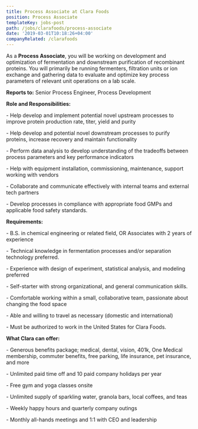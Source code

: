```yaml
---
title: Process Associate at Clara Foods
position: Process Associate
templateKey: jobs-post
path: /jobs/clarafoods/process-associate
date: '2019-03-01T10:18:26+04:00'
companyRelated: /clarafoods
---
```

As a **Process Associate**, you will be working on development and optimization of fermentation and downstream purification of recombinant proteins. You will primarily be running fermenters, filtration units or ion exchange and gathering data to evaluate and optimize key process parameters of relevant unit operations on a lab scale.



**Reports to:** Senior Process Engineer, Process Development



**Role and Responsibilities:**

\- Help develop and implement potential novel upstream processes to improve protein production rate, titer, yield and purity

\- Help develop and potential novel downstream processes to purify proteins, increase recovery and maintain functionality

\- Perform data analysis to develop understanding of the tradeoffs between process parameters and key performance indicators

\- Help with equipment installation, commissioning, maintenance, support working with vendors

\- Collaborate and communicate effectively with internal teams and external tech partners

\- Develop processes in compliance with appropriate food GMPs and applicable food safety standards.



**Requirements:**

\- B.S. in chemical engineering or related field, OR Associates with 2 years of experience

\- Technical knowledge in fermentation processes and/or separation technology preferred. 

\- Experience with design of experiment, statistical analysis, and modeling preferred

\- Self-starter with strong organizational, and general communication skills.

\- Comfortable working within a small, collaborative team, passionate about changing the food space

\- Able and willing to travel as necessary (domestic and international)

\- Must be authorized to work in the United States for Clara Foods.



**What Clara can offer:**

\- Generous benefits package; medical, dental, vision, 401k, One Medical membership, commuter benefits, free parking, life insurance, pet insurance, and more

\- Unlimited paid time off and 10 paid company holidays per year

\- Free gym and yoga classes onsite

\- Unlimited supply of sparkling water, granola bars, local coffees, and teas

\- Weekly happy hours and quarterly company outings

\- Monthly all-hands meetings and 1:1 with CEO and leadership
